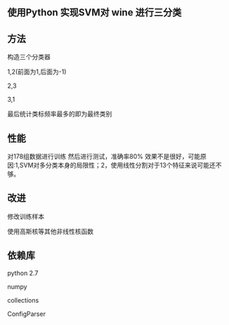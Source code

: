 ## 使用Python 实现SVM对 wine 进行三分类
## 方法
构造三个分类器

1,2(前面为1,后面为-1)

2,3

3,1

最后统计类标频率最多的即为最终类别

## 性能
对178组数据进行训练
然后进行测试，准确率80%
效果不是很好，可能原因:1,SVM对多分类本身的局限性；2，使用线性分割对于13个特征来说可能还不够。

## 改进
修改训练样本

使用高斯核等其他非线性核函数

## 依赖库

python 2.7

numpy

collections

ConfigParser